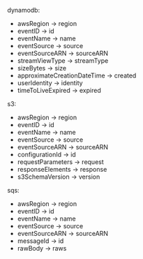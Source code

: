dynamodb:

- awsRegion -> region
- eventID -> id
- eventName -> name
- eventSource -> source
- eventSourceARN -> sourceARN
- streamViewType -> streamType
- sizeBytes -> size
- approximateCreationDateTime -> created
- userIdentity -> identity
- timeToLiveExpired -> expired

s3:
- awsRegion -> region
- eventID -> id
- eventName -> name
- eventSource -> source
- eventSourceARN -> sourceARN
- configurationId -> id
- requestParameters -> request
- responseElements -> response
- s3SchemaVersion -> version

sqs:
- awsRegion -> region
- eventID -> id
- eventName -> name
- eventSource -> source
- eventSourceARN -> sourceARN
- messageId -> id
- rawBody -> raws
